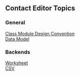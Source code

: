 ## Contact Editor Topics

### General

[Class Module Design Convention](Class-Module-Design-Convention)  
[Data Model](https://github.com/pchemguy/ContactEditor/wiki/Data-Model)  

### Backends

[Worksheet](https://github.com/pchemguy/ContactEditor/wiki/Worksheet-Backend)  
[CSV](https://github.com/pchemguy/ContactEditor/wiki/CSV-Backend)
